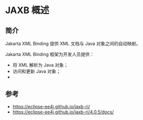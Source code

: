 # JAXB 概述

## 简介

Jakarta XML Binding 提供 XML 文档与 Java 对象之间的自动映射。

Jakarta XML Binding 框架为开发人员提供：

- 将 XML 解析为 Java 对象；
- 访问和更新 Java 对象；
- 

## 参考

- https://eclipse-ee4j.github.io/jaxb-ri/
- https://eclipse-ee4j.github.io/jaxb-ri/4.0.5/docs/

